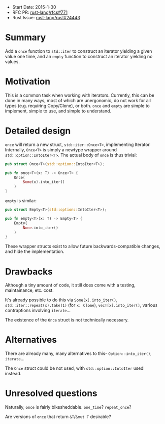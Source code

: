 - Start Date: 2015-1-30
- RFC PR: [rust-lang/rfcs#771](https://github.com/rust-lang/rfcs/pull/771)
- Rust Issue: [rust-lang/rust#24443](https://github.com/rust-lang/rust/issues/24443)

# Summary

Add a `once` function to `std::iter` to construct an iterator yielding a given value one time, and an `empty` function to construct an iterator yielding no values.

# Motivation

This is a common task when working with iterators. Currently, this can be done in many ways, most of which are unergonomic, do not work for all types (e.g. requiring Copy/Clone), or both. `once` and `empty` are simple to implement, simple to use, and simple to understand.

# Detailed design

`once` will return a new struct, `std::iter::Once<T>`, implementing Iterator<T>. Internally, `Once<T>` is simply a newtype wrapper around `std::option::IntoIter<T>`. The actual body of `once` is thus trivial:

```rust
pub struct Once<T>(std::option::IntoIter<T>);

pub fn once<T>(x: T) -> Once<T> {
	Once(
		Some(x).into_iter()
	)
}
```

`empty` is similar:

```rust
pub struct Empty<T>(std::option::IntoIter<T>);

pub fn empty<T>(x: T) -> Empty<T> {
	Empty(
		None.into_iter()
	)
}
```

These wrapper structs exist to allow future backwards-compatible changes, and hide the implementation.

# Drawbacks

Although a tiny amount of code, it still does come with a testing, maintainance, etc. cost.

It's already possible to do this via `Some(x).into_iter()`, `std::iter::repeat(x).take(1)` (for `x: Clone`), `vec![x].into_iter()`, various contraptions involving `iterate`...

The existence of the `Once` struct is not technically necessary.

# Alternatives

There are already many, many alternatives to this- `Option::into_iter()`, `iterate`...

The `Once` struct could be not used, with `std::option::IntoIter` used instead.

# Unresolved questions

Naturally, `once` is fairly bikesheddable. `one_time`? `repeat_once`?

Are versions of `once` that return `&T`/`&mut T` desirable?
